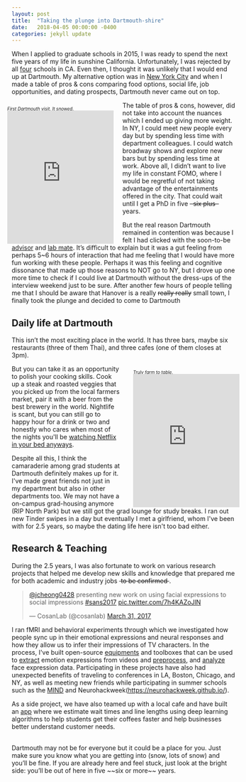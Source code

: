 ```yaml
---
layout: post
title:  "Taking the plunge into Dartmouth-shire"
date:   2018-04-05 00:00:00 -0400
categories: jekyll update
---
```


When I applied to graduate schools in 2015, I was ready to spend the next
five years of my life in sunshine California. Unfortunately, I was rejected by
all [f](https://www.stanford.edu/)[o](https://www.berkeley.edu)[u](https://www.ucla.edu/
)[r](www.caltech.edu) schools in CA. Even then, I thought it was unlikely that I would end up
at Dartmouth. My alternative option was in [New York City](www.psych.nyu.edu/)
and when I made a table of pros & cons comparing food options, social life,
job opportunities, and dating prospects, Dartmouth never came out on top.

<div style="position: relative; min-height:300px; overflow: show; right: 10px; float: left; align: left; margin-right: 10px; margin-bottom: 10px; width: 240px">
<i><font size="1"><p align="left">First Dartmouth visit. It snowed.</p></font></i>
<iframe src='https://www.instagram.com/p/VMltriydGm/embed' style='position: absolute; border: 0; height:100%; overflow: show; align: left; top: 20px;' width="240px"></iframe>
</div>

The table of pros & cons, however, did not take into account the nuances
which I ended up giving more weight. In NY, I could meet new people every day
but by spending less time with department colleagues. I could watch
broadway shows and explore new bars but by spending less time at work.
Above all, I didn’t want to live my life in constant FOMO, where I would
be regretful of not taking advantage of the entertainments offered in the city.
That could wait until I get a PhD in five ~~&nbsp;&nbsp;six plus&nbsp;&nbsp;~~ years.


But the real reason Dartmouth remained in contention was because I felt I had clicked with
the soon-to-be [advisor](http://lukejchang.com/) and [lab mate](http://eshinjolly.com).
It’s difficult to explain but it was a gut feeling from perhaps 5~6 hours of
interaction that had me feeling that I would have more fun working with these people.
Perhaps it was this feeling and cognitive dissonance that made up those reasons
to NOT go to NY, but I drove up one more time to check if I could
live at Dartmouth without the dress-ups of the interview weekend just to be sure.
After another few hours of people telling me that I should be aware that Hanover
is a really ~~really really~~ small town, I finally took the plunge and decided
to come to Dartmouth

## Daily life at Dartmouth
This isn’t the most exciting place in the world. It has three bars, maybe six
restaurants (three of them Thai), and three cafes (one of them closes at 3pm).
<div style="position: relative; min-height:300px; overflow: show; left: 10px; float: right; align: right; margin-left: 20px; margin-bottom: 20px; width: 240px">
<i><font size="1"><p align="left">Truly farm to table.</p></font></i>
<iframe src='https://www.instagram.com/p/BNf3VZHDySH/embed' style='position: absolute; border: 0; height:100%; overflow: show; align: right; top: 20px;' width="240px"></iframe>
</div>

But you can take it as an opportunity to polish your cooking skills.
Cook up a steak and roasted veggies that you picked up from the local farmers market,
pair it with a beer from the best brewery in the world.  Nightlife is scant, but
you can still go to happy hour for a drink or two and honestly who cares when
most of the nights you'll be [watching Netflix in your bed anyways](https://cdn.someecards.com/someecards/usercards/nothing-says-i-know-how-to-party-like-drinking-coffee-and-watching-netflix-on-a-friday-night--f473f.png).

Despite all this, I think the camaraderie among grad students at Dartmouth
definitely makes up for it. I've made great friends not just in my department
but also in other departments too. We may not have a on-campus grad-housing anymore
(RIP North Park) but we still got the grad lounge for study breaks.
I ran out new Tinder swipes in a day but eventually I met a girlfriend,
whom I've been with for 2.5 years, so maybe the dating life here isn't too bad either.

## Research & Teaching
During the 2.5 years, I was also fortunate to work on various research projects
that helped me develop new skills and knowledge that prepared me for both
academic and industry jobs ~~&nbsp;to be confirmed&nbsp;~~.

<blockquote class="twitter-tweet" data-lang="en" width="240" align="left" right="10"><p lang="en" dir="ltr"><a href="https://twitter.com/jcheong0428?ref_src=twsrc%5Etfw">@jcheong0428</a> presenting new work on using facial expressions to social impressions <a href="https://twitter.com/hashtag/sans2017?src=hash&amp;ref_src=twsrc%5Etfw">#sans2017</a> <a href="https://t.co/7h4KAZoJlN">pic.twitter.com/7h4KAZoJlN</a></p>&mdash; CosanLab (@cosanlab) <a href="https://twitter.com/cosanlab/status/847890965054488580?ref_src=twsrc%5Etfw">March 31, 2017</a></blockquote>
<script async src="https://platform.twitter.com/widgets.js" charset="utf-8"></script>

I ran fMRI and behavioral experiments through which we investigated how people
sync up in their emotional expressions and neural responses and how they
allow us to infer their impressions of TV characters. In the process,
I've built open-source [equipments](https://psyarxiv.com/p5293/) and toolboxes
that can be used to [extract](https://github.com/cosanlab/affectiva-api-app)
emotion expressions from videos and [preprocess](https://github.com/jcheong0428/facesync),
and [analyze](https://github.com/cosanlab/feat) face expression data.
Participating in these projects have also had unexpected benefits of
traveling to conferences in LA, Boston, Chicago, and NY, as well as
meeting new friends while participating in summer schools such as the
[MIND](https://summer-mind.github.io/) and
Neurohackweek(https://neurohackweek.github.io/).


As a side project, we have also teamed up with a local cafe and have built
an [app](http://lineatkaf.com/) where we estimate wait times and line lengths
using deep learning algorithms to help students get their coffees faster
and help businesses better understand customer needs.

<br>
Dartmouth may not be for everyone but it could be a place for you.
Just make sure you know what you are getting into (snow, lots of snow) and
you’ll be fine. If you are already here and feel stuck,
just look at the bright side: you’ll be out of here in
five ~~six or more~~ years.
